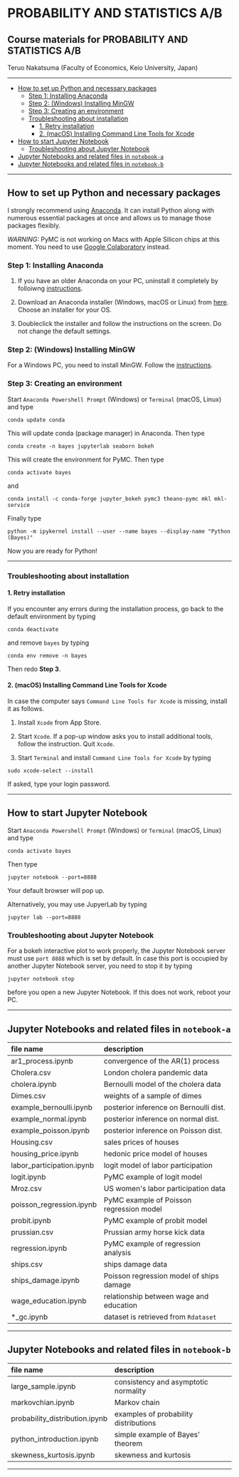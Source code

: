 # PROBABILITY AND STATISTICS A/B <!-- omit in toc -->

## Course materials for PROBABILITY AND STATISTICS A/B <!-- omit in toc -->

Teruo Nakatsuma (Faculty of Economics, Keio University, Japan)

---

- [How to set up Python and necessary packages](#how-to-set-up-python-and-necessary-packages)
  - [Step 1: Installing Anaconda](#step-1-installing-anaconda)
  - [Step 2: (Windows) Installing MinGW](#step-2-windows-installing-mingw)
  - [Step 3: Creating an environment](#step-3-creating-an-environment)
  - [Troubleshooting about installation](#troubleshooting-about-installation)
    - [1. Retry installation](#1-retry-installation)
    - [2. (macOS) Installing Command Line Tools for Xcode](#2-macos-installing-command-line-tools-for-xcode)
- [How to start Jupyter Notebook](#how-to-start-jupyter-notebook)
  - [Troubleshooting about Jupyter Notebook](#troubleshooting-about-jupyter-notebook)
- [Jupyter Notebooks and related files in `notebook-a`](#jupyter-notebooks-and-related-files-in-notebook-a)
- [Jupyter Notebooks and related files in `notebook-b`](#jupyter-notebooks-and-related-files-in-notebook-b)

---

## How to set up Python and necessary packages

I strongly recommend using [Anaconda](https://www.anaconda.com/). It can install Python along with numerous essential packages at once and allows us to manage those packages flexibly.

*WARNING:* PyMC is not working on Macs with Apple Silicon chips at this moment. You need to use [Google Colaboratory](https://colab.research.google.com/) instead.

### Step 1: Installing Anaconda

1. If you have an older Anaconda on your PC, uninstall it completely by folloiwng [instructions](https://docs.anaconda.com/anaconda/install/uninstall/).

2. Download an Anaconda installer (Windows, macOS or Linux) from [here](https://www.anaconda.com/products/distribution). Choose an installer for your OS.

3. Doubleclick the installer and follow the instructions on the screen. Do not change the default settings.

### Step 2: (Windows) Installing MinGW

For a Windows PC, you need to install MinGW. Follow the [instructions](https://github.com/pymc-devs/pymc/wiki/Installation-Guide-(Windows)).

### Step 3: Creating an environment

Start `Anaconda Powershell Prompt` (Windows) or `Terminal` (macOS, Linux) and type

```IPython
conda update conda
```

This will update conda (package manager) in Anaconda. Then type

```IPython
conda create -n bayes jupyterlab seaborn bokeh
```

This will create the environment for PyMC. Then type

```IPython
conda activate bayes
```

and

```IPython
conda install -c conda-forge jupyter_bokeh pymc3 theano-pymc mkl mkl-service
```

Finally type

```IPython
python -m ipykernel install --user --name bayes --display-name "Python (Bayes)"
```

Now you are ready for Python!

---

### Troubleshooting about installation

#### 1. Retry installation

If you encounter any errors during the installation process, go back to the default environment by typing

```IPython
conda deactivate
```

and remove `bayes` by typing

```IPython
conda env remove -n bayes
```

Then redo **Step 3**.

#### 2. (macOS) Installing Command Line Tools for Xcode

In case the computer says `Command Line Tools for Xcode` is missing,  install it as follows.

1. Install `Xcode` from App Store.

2. Start `Xcode`. If a pop-up window asks you to install additional tools, follow the instruction. Quit `Xcode`.

3. Start `Terminal` and install `Command Line Tools for Xcode` by typing

``` IPython
sudo xcode-select --install
```

If asked, type your login password.

---

## How to start Jupyter Notebook

<!-- ### Method 1: From the command line -->

Start `Anaconda Powershell Prompt` (Windows) or `Terminal` (macOS, Linux) and type

```IPython
conda activate bayes
```

Then type

```IPython
jupyter notebook --port=8888
```

Your default browser will pop up.

Alternatively, you may use JupyerLab by typing

```IPython
jupyter lab --port=8888
```

### Troubleshooting about Jupyter Notebook

For a bokeh interactive plot to work properly, the Jupyter Notebook server must use `port 8888` which is set by default. In case this port is occupied by another Jupyter Notebook server, you need to stop it by typing

```IPython
jupyter notebook stop
```

before you open a new Jupyter Notebook. If this does not work, reboot your PC.

<!-- Click the `Python (Bayes)` button to create a Jupyter notebook. -->

<!-- ![Anaconda Navigator](Screenshot-JupyterLab.png) -->

<!--- ### Method 2: From Anaconda Navigator

Start `Anaconda Navigator`. You may find it in `Start Menu` (Windows) or `Launchpad` (macOS). Alternatively you just type

```IPython
(base) PS C:\Users\Thomas> anaconda-navigator
```

in `Anaconda Powershell Prompt` (Windows) or `Terminal` (macOS, Linux).

Click the `Launch` button in the `Jupyter Notebook` panel.
-->

<!-- ![Anaconda Navigator](Screenshot-AnacondaNavigator.png) -->

---

## Jupyter Notebooks and related files in `notebook-a`

| file name                 | description                              |
|:--------------------------|:-----------------------------------------|
| ar1_process.ipynb         | convergence of the AR(1) process         |
| Cholera.csv               | London cholera pandemic data             |
| cholera.ipynb             | Bernoulli model of the cholera data      |
| Dimes.csv                 | weights of a sample of dimes             |
| example_bernoulli.ipynb   | posterior inference on Bernoulli dist.   |
| example_normal.ipynb      | posterior inference on normal dist.      |
| example_poisson.ipynb     | posterior inference on Poisson dist.     |
| Housing.csv               | sales prices of houses                   |
| housing_price.ipynb       | hedonic price model of houses            |
| labor_participation.ipynb | logit model of labor participation       |
| logit.ipynb               | PyMC example of logit model              |
| Mroz.csv                  | US women's labor participation data      |
| poisson_regression.ipynb  | PyMC example of Poisson regression model |
| probit.ipynb              | PyMC example of probit model             |
| prussian.csv              | Prussian army horse kick data            |
| regression.ipynb          | PyMC example of regression analysis      |
| ships.csv                 | ships damage data                        |
| ships_damage.ipynb        | Poisson regression model of ships damage |
| wage_education.ipynb      | relationship between wage and education  |
| \*_gc.ipynb               | dataset is retrieved from `Rdataset`     |

---

## Jupyter Notebooks and related files in `notebook-b`

| file name | description |
|:-------------------------------|:------------------------------------------|
| large_sample.ipynb             | consistency and asymptotic normality      |
| markovchian.ipynb              | Markov chain                              |
| probability_distribution.ipynb | examples of probability distributions     |
| python_introduction.ipynb      | simple example of Bayes' theorem          |
| skewness_kurtosis.ipynb        | skewness and kurtosis                     |

---
